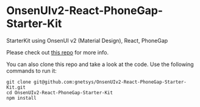 # OnsenUIv2-React-PhoneGap-Starter-Kit
StarterKit using OnsenUI v2 (Material Design), React, PhoneGap

Please check out [this repo](https://github.com/OnsenUI/react-onsenui) for more info.

You can also clone this repo and take a look at the code. Use the following commands to run it:

```
git clone git@github.com:gnetsys/OnsenUIv2-React-PhoneGap-Starter-Kit.git 
cd OnsenUIv2-React-PhoneGap-Starter-Kit
npm install
```